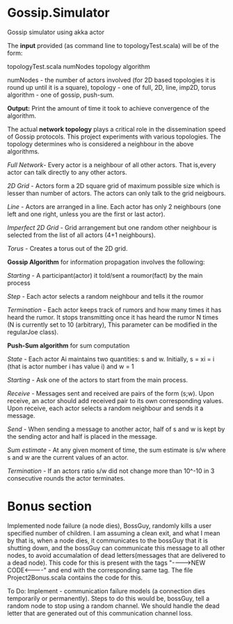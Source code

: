 Gossip.Simulator
================

Gossip simulator using akka actor

The <b>input</b> provided (as command line to topologyTest.scala) will be of the form:

  topologyTest.scala numNodes topology algorithm
  
numNodes - the number of actors involved (for 2D based topologies it is round up until it is a square),
topology - one of full, 2D, line, imp2D, torus
algorithm - one of gossip, push-sum.

<b>Output:</b> Print the amount of time it took to achieve convergence of the algorithm.


The actual <b>network topology</b> plays a critical role in the dissemination speed of Gossip protocols. This project experiments with various topologies. The topology determines who is considered a neighbour in the above algorithms.

  <i>Full Network</i>- Every actor is a neighbour of all other actors. That is,every actor can talk directly to any other actors.

  <i>2D Grid</i> - Actors form a 2D square grid of maximum possible size which is lesser than number of actors. The actors can only talk to the grid neigbours.

  <i>Line</i> - Actors are arranged in a line. Each actor has only 2 neighbours (one left and one right, unless you are the first or last actor).

  <i>Imperfect 2D Grid</i> - Grid arrangement but one random other neighbour is selected from the list of all actors (4+1 neighbours).

  <i>Torus</i> - Creates a torus out of the 2D grid.


<b>Gossip Algorithm</b> for information propagation involves the following:

<i>Starting</i> - A participant(actor) it told/sent a roumor(fact) by the main process

<i>Step</i> - Each actor selects a random neighbour and tells it the roumor

<i>Termination</i> - Each actor keeps track of rumors and how many times it has heard the rumor. It stops transmitting once it has heard the rumor N times (N is currently set to 10 (arbitrary), This parameter can be modified in the regularJoe class).
              

<b>Push-Sum algorithm</b> for sum computation

<i>State</i> - Each actor Ai maintains two quantities: s and w. Initially, s = xi = i (that is actor number i has value i) and w = 1

<i>Starting</i> - Ask one of the actors to start from the main process.

<i>Receive</i> - Messages sent and received are pairs of the form (s;w). Upon receive, an actor should add received pair to its own corresponding values. Upon receive, each actor selects a random neighbour and sends it a message.

<i>Send</i> - When sending a message to another actor, half of s and w is kept by the sending actor and half is placed in the message.

<i>Sum estimate</i> - At any given moment of time, the sum estimate is s/w where s and w are the current values of an actor.

<i>Termination</i> - If an actors ratio s/w did not change more than 10^-10 in 3 consecutive rounds the actor terminates.


Bonus section
================

Implemented node failure (a node dies), BossGuy, randomly kills a user specified number of children. I am assuming a clean exit, and what I mean by that is, when a node dies, it communicates to the bossGuy that it is shutting down, and the bossGuy can communicate this message to all other nodes, to avoid accumalation of dead letters(messages that are delivered to a dead node).
This code for this is present with the tags "---->NEW CODE<----" and end with the corresponding same tag. The file Project2Bonus.scala contains the code for this.

To Do: Implement - communication failure models (a connection dies temporarily or permanently). Steps to  do this would be, bossGuy, tell a random node to stop using a random channel. We should handle the dead letter that are generated out of this communication channel loss.
